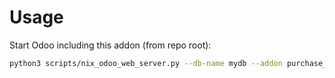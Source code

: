 # Usage

Start Odoo including this addon (from repo root):

```bash
python3 scripts/nix_odoo_web_server.py --db-name mydb --addon purchase_deposit
```
